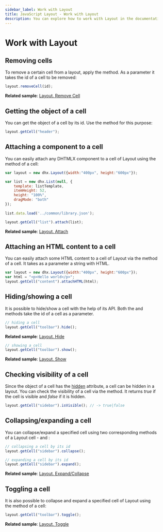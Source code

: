 ```yaml
---
sidebar_label: Work with Layout
title: JavaScript Layout - Work with Layout 
description: You can explore how to work with Layout in the documentation of the DHTMLX JavaScript UI library. Browse developer guides and API reference, try out code examples and live demos, and download a free 30-day evaluation version of DHTMLX Suite 7.
---
```


# Work with Layout

## Removing cells

To remove a certain cell from a layout, apply the [](layout/api/layout_removecell_method.md) method. As a parameter it takes the id of a cell to be removed:

~~~js
layout.removeCell(id);
~~~

**Related sample**: [Layout. Remove Cell](https://snippet.dhtmlx.com/tnujp7jk)

## Getting the object of a cell

You can get the object of a cell by its id. Use the [](layout/api/layout_getcell_method.md) method for this purpose:

~~~js
layout.getCell("header");
~~~

## Attaching a component to a cell

You can easily attach any DHTMLX component to a cell of Layout using the [](layout/api/cell/layout_cell_attach_method.md) method of a cell:

~~~js
var layout = new dhx.Layout({width:"400px", height:"600px"});

var list = new dhx.List(null, {
	template: listTemplate,
	itemHeight: 52,
	height: "100%",
	dragMode: "both"
});
        
list.data.load('../common/library.json');

layout.getCell("list").attach(list);
~~~

**Related sample**: [Layout. Attach](https://snippet.dhtmlx.com/6wuxj6sh)

## Attaching an HTML content to a cell

You can easily attach some HTML content to a cell of Layout via the [](layout/api/cell/layout_cell_attachhtml_method.md) method of a cell. It takes as a parameter a string with HTML.

~~~js
var layout = new dhx.Layout({width:"400px", height:"600px"});
var html = "<p>Hello world</p>";
layout.getCell("content").attachHTML(html);
~~~

## Hiding/showing a cell

It is possible to hide/show a cell with the help of its API. Both the [](layout/api/cell/layout_cell_hide_method.md) and [](layout/api/cell/layout_cell_show_method.md) methods take the id of a cell as a parameter.

~~~js
// hiding a cell
layout.getCell("toolbar").hide();
~~~

**Related sample**: [Layout. Hide](https://snippet.dhtmlx.com/u0jd8ah3)

~~~js
// showing a cell
layout.getCell("toolbar").show();
~~~

**Related sample**: [Layout. Show](https://snippet.dhtmlx.com/v0q7gq26)

## Checking visibility of a cell

Since the object of a cell has the [hidden](layout/api/cell/layout_cell_hidden_config.md) attribute, a cell can be hidden in a layout. You can check the visibility of a cell via the [](layout/api/cell/layout_cell_isvisible_method.md) method. It returns *true* if the cell is visible and *false* if it is hidden.

~~~js
layout.getCell("sidebar").isVisible(); // -> true|false
~~~

## Collapsing/expanding a cell

You can collapse/expand a specified cell using two corresponding methods of a Layout cell - [](layout/api/cell/layout_cell_collapse_method.md) and [](layout/api/cell/layout_cell_expand_method.md):

~~~js
// collapsing a cell by its id
layout.getCell("sidebar").collapse();

// expanding a cell by its id
layout.getCell("sidebar").expand();
~~~

**Related sample**: [Layout. Expand/Collapse](https://snippet.dhtmlx.com/h0wtlpyk)

## Toggling a cell

It is also possible to collapse and expand a specified cell of Layout using the [](layout/api/cell/layout_cell_toggle_method.md) method of a cell:

~~~js
layout.getCell("toolbar").toggle();
~~~

**Related sample**: [Layout. Toggle](https://snippet.dhtmlx.com/t38tqk0k)
